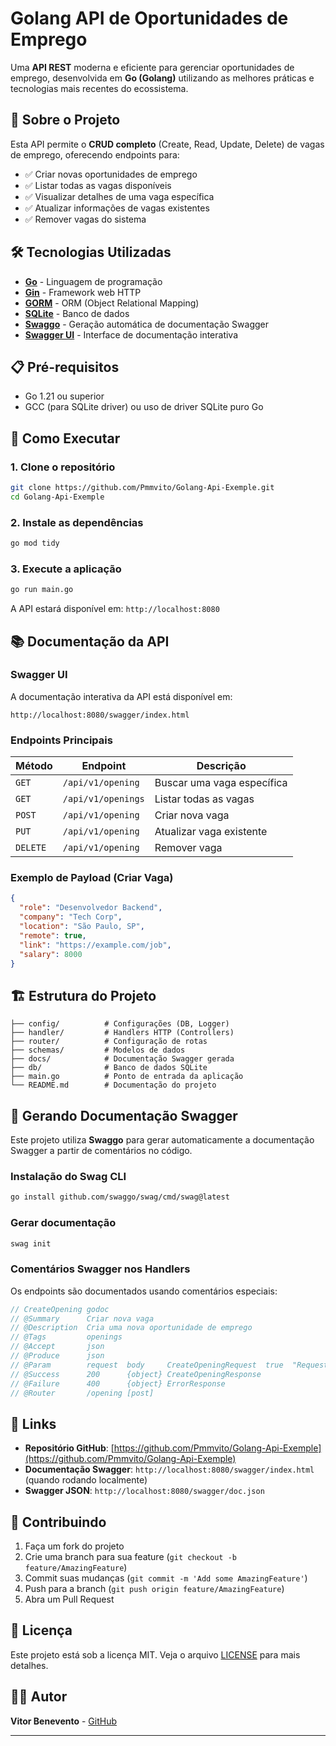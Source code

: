 # Golang API de Oportunidades de Emprego

Uma **API REST** moderna e eficiente para gerenciar oportunidades de emprego, desenvolvida em **Go (Golang)** utilizando as melhores práticas e tecnologias mais recentes do ecossistema.

## 🚀 Sobre o Projeto

Esta API permite o **CRUD completo** (Create, Read, Update, Delete) de vagas de emprego, oferecendo endpoints para:

- ✅ Criar novas oportunidades de emprego
- ✅ Listar todas as vagas disponíveis
- ✅ Visualizar detalhes de uma vaga específica
- ✅ Atualizar informações de vagas existentes
- ✅ Remover vagas do sistema

## 🛠️ Tecnologias Utilizadas

- **[Go](https://golang.org/)** - Linguagem de programação
- **[Gin](https://gin-gonic.com/)** - Framework web HTTP
- **[GORM](https://gorm.io/)** - ORM (Object Relational Mapping)
- **[SQLite](https://sqlite.org/)** - Banco de dados
- **[Swaggo](https://github.com/swaggo/swag)** - Geração automática de documentação Swagger
- **[Swagger UI](https://swagger.io/tools/swagger-ui/)** - Interface de documentação interativa

## 📋 Pré-requisitos

- Go 1.21 ou superior
- GCC (para SQLite driver) ou uso de driver SQLite puro Go

## 🚀 Como Executar

### 1. Clone o repositório
```bash
git clone https://github.com/Pmmvito/Golang-Api-Exemple.git
cd Golang-Api-Exemple
```

### 2. Instale as dependências
```bash
go mod tidy
```

### 3. Execute a aplicação
```bash
go run main.go
```

A API estará disponível em: `http://localhost:8080`

## 📚 Documentação da API

### Swagger UI
A documentação interativa da API está disponível em:
```
http://localhost:8080/swagger/index.html
```

### Endpoints Principais

| Método | Endpoint | Descrição |
|--------|----------|-----------|
| `GET` | `/api/v1/opening` | Buscar uma vaga específica |
| `GET` | `/api/v1/openings` | Listar todas as vagas |
| `POST` | `/api/v1/opening` | Criar nova vaga |
| `PUT` | `/api/v1/opening` | Atualizar vaga existente |
| `DELETE` | `/api/v1/opening` | Remover vaga |

### Exemplo de Payload (Criar Vaga)
```json
{
  "role": "Desenvolvedor Backend",
  "company": "Tech Corp",
  "location": "São Paulo, SP",
  "remote": true,
  "link": "https://example.com/job",
  "salary": 8000
}
```

## 🏗️ Estrutura do Projeto

```
├── config/          # Configurações (DB, Logger)
├── handler/         # Handlers HTTP (Controllers)
├── router/          # Configuração de rotas
├── schemas/         # Modelos de dados
├── docs/            # Documentação Swagger gerada
├── db/              # Banco de dados SQLite
├── main.go          # Ponto de entrada da aplicação
└── README.md        # Documentação do projeto
```

## 📖 Gerando Documentação Swagger

Este projeto utiliza **Swaggo** para gerar automaticamente a documentação Swagger a partir de comentários no código.

### Instalação do Swag CLI
```bash
go install github.com/swaggo/swag/cmd/swag@latest
```

### Gerar documentação
```bash
swag init
```

### Comentários Swagger nos Handlers
Os endpoints são documentados usando comentários especiais:

```go
// CreateOpening godoc
// @Summary      Criar nova vaga
// @Description  Cria uma nova oportunidade de emprego
// @Tags         openings
// @Accept       json
// @Produce      json
// @Param        request  body     CreateOpeningRequest  true  "Request body"
// @Success      200      {object} CreateOpeningResponse
// @Failure      400      {object} ErrorResponse
// @Router       /opening [post]
```

## 🔗 Links

- **Repositório GitHub**: [https://github.com/Pmmvito/Golang-Api-Exemple](https://github.com/Pmmvito/Golang-Api-Exemple)
- **Documentação Swagger**: `http://localhost:8080/swagger/index.html` (quando rodando localmente)
- **Swagger JSON**: `http://localhost:8080/swagger/doc.json`

## 🤝 Contribuindo

1. Faça um fork do projeto
2. Crie uma branch para sua feature (`git checkout -b feature/AmazingFeature`)
3. Commit suas mudanças (`git commit -m 'Add some AmazingFeature'`)
4. Push para a branch (`git push origin feature/AmazingFeature`)
5. Abra um Pull Request

## 📝 Licença

Este projeto está sob a licença MIT. Veja o arquivo [LICENSE](LICENSE) para mais detalhes.

## 👨‍💻 Autor

**Vitor Benevento** - [GitHub](https://github.com/Pmmvito)

---